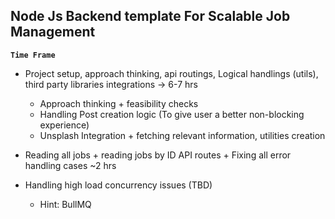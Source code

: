 ## Node Js Backend template For Scalable Job Management

**`Time Frame`**

- Project setup, approach thinking, api routings, Logical handlings (utils), third party libraries integrations -> 6-7 hrs

  - Approach thinking + feasibility checks
  - Handling Post creation logic (To give user a better non-blocking experience)
  - Unsplash Integration + fetching relevant information, utilities creation

- Reading all jobs + reading jobs by ID API routes + Fixing all error handling cases ~2 hrs

- Handling high load concurrency issues (TBD)
  - Hint: BullMQ
